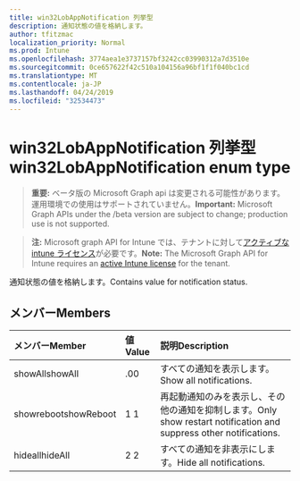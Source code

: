 ```yaml
---
title: win32LobAppNotification 列挙型
description: 通知状態の値を格納します。
author: tfitzmac
localization_priority: Normal
ms.prod: Intune
ms.openlocfilehash: 3774aea1e3737157bf3242cc03990312a7d3510e
ms.sourcegitcommit: 0ce657622f42c510a104156a96bf1f1f040bc1cd
ms.translationtype: MT
ms.contentlocale: ja-JP
ms.lasthandoff: 04/24/2019
ms.locfileid: "32534473"
---
```

# <a name="win32lobappnotification-enum-type"></a><span data-ttu-id="e9c34-103">win32LobAppNotification 列挙型</span><span class="sxs-lookup"><span data-stu-id="e9c34-103">win32LobAppNotification enum type</span></span>

> <span data-ttu-id="e9c34-104">**重要:** ベータ版の Microsoft Graph api は変更される可能性があります。運用環境での使用はサポートされていません。</span><span class="sxs-lookup"><span data-stu-id="e9c34-104">**Important:** Microsoft Graph APIs under the /beta version are subject to change; production use is not supported.</span></span>

> <span data-ttu-id="e9c34-105">**注:** Microsoft graph API for Intune では、テナントに対して[アクティブな intune ライセンス](https://go.microsoft.com/fwlink/?linkid=839381)が必要です。</span><span class="sxs-lookup"><span data-stu-id="e9c34-105">**Note:** The Microsoft Graph API for Intune requires an [active Intune license](https://go.microsoft.com/fwlink/?linkid=839381) for the tenant.</span></span>

<span data-ttu-id="e9c34-106">通知状態の値を格納します。</span><span class="sxs-lookup"><span data-stu-id="e9c34-106">Contains value for notification status.</span></span>

## <a name="members"></a><span data-ttu-id="e9c34-107">メンバー</span><span class="sxs-lookup"><span data-stu-id="e9c34-107">Members</span></span>
|<span data-ttu-id="e9c34-108">メンバー</span><span class="sxs-lookup"><span data-stu-id="e9c34-108">Member</span></span>|<span data-ttu-id="e9c34-109">値</span><span class="sxs-lookup"><span data-stu-id="e9c34-109">Value</span></span>|<span data-ttu-id="e9c34-110">説明</span><span class="sxs-lookup"><span data-stu-id="e9c34-110">Description</span></span>|
|:---|:---|:---|
|<span data-ttu-id="e9c34-111">showAll</span><span class="sxs-lookup"><span data-stu-id="e9c34-111">showAll</span></span>|<span data-ttu-id="e9c34-112">.0</span><span class="sxs-lookup"><span data-stu-id="e9c34-112">0</span></span>|<span data-ttu-id="e9c34-113">すべての通知を表示します。</span><span class="sxs-lookup"><span data-stu-id="e9c34-113">Show all notifications.</span></span>|
|<span data-ttu-id="e9c34-114">showreboot</span><span class="sxs-lookup"><span data-stu-id="e9c34-114">showReboot</span></span>|<span data-ttu-id="e9c34-115">1 </span><span class="sxs-lookup"><span data-stu-id="e9c34-115">1</span></span>|<span data-ttu-id="e9c34-116">再起動通知のみを表示し、その他の通知を抑制します。</span><span class="sxs-lookup"><span data-stu-id="e9c34-116">Only show restart notification and suppress other notifications.</span></span>|
|<span data-ttu-id="e9c34-117">hideall</span><span class="sxs-lookup"><span data-stu-id="e9c34-117">hideAll</span></span>|<span data-ttu-id="e9c34-118">2 </span><span class="sxs-lookup"><span data-stu-id="e9c34-118">2</span></span>|<span data-ttu-id="e9c34-119">すべての通知を非表示にします。</span><span class="sxs-lookup"><span data-stu-id="e9c34-119">Hide all notifications.</span></span>|





